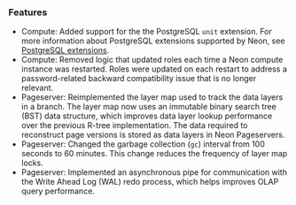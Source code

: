 ### Features

- Compute: Added support for the the PostgreSQL `unit` extension. For more information about PostgreSQL extensions supported by Neon, see [PostgreSQL extensions](../extensions/pg-extensions).
- Compute: Removed logic that updated roles each time a Neon compute instance was restarted. Roles were updated on each restart to address a password-related backward compatibility issue that is no longer relevant.
- Pageserver: Reimplemented the layer map used to track the data layers in a branch. The layer map now uses an immutable binary search tree (BST) data structure, which improves data layer lookup performance over the previous R-tree implementation. The data required to reconstruct page versions is stored as data layers in Neon Pageservers.
- Pageserver: Changed the garbage collection (`gc`) interval from 100 seconds to 60 minutes. This change reduces the frequency of layer map locks.
- Pageserver: Implemented an asynchronous pipe for communication with the Write Ahead Log (WAL) redo process, which helps improves OLAP query performance.
